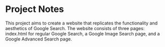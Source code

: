 # Project Notes

This project aims to create a website that replicates the functionality and aesthetics of Google Search. The website consists of three pages: index.html for regular Google Search, a Google Image Search page, and a Google Advanced Search page.
